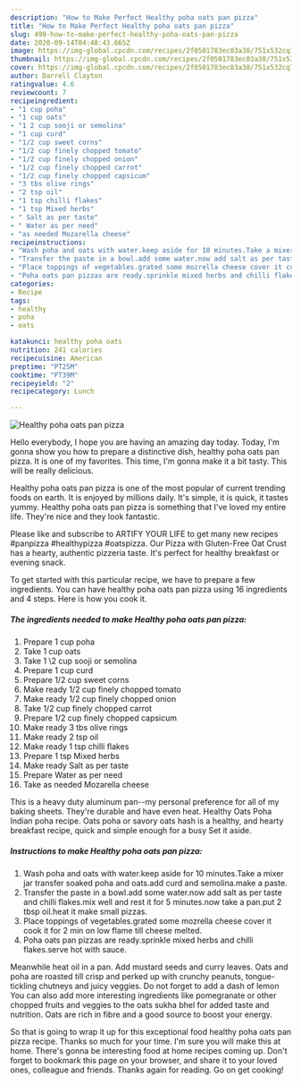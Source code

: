 ```yaml
---
description: "How to Make Perfect Healthy poha oats pan pizza"
title: "How to Make Perfect Healthy poha oats pan pizza"
slug: 499-how-to-make-perfect-healthy-poha-oats-pan-pizza
date: 2020-09-14T04:48:43.665Z
image: https://img-global.cpcdn.com/recipes/2f0501783ec03a38/751x532cq70/healthy-poha-oats-pan-pizza-recipe-main-photo.jpg
thumbnail: https://img-global.cpcdn.com/recipes/2f0501783ec03a38/751x532cq70/healthy-poha-oats-pan-pizza-recipe-main-photo.jpg
cover: https://img-global.cpcdn.com/recipes/2f0501783ec03a38/751x532cq70/healthy-poha-oats-pan-pizza-recipe-main-photo.jpg
author: Darrell Clayton
ratingvalue: 4.6
reviewcount: 7
recipeingredient:
- "1 cup poha"
- "1 cup oats"
- "1 2 cup sooji or semolina"
- "1 cup curd"
- "1/2 cup sweet corns"
- "1/2 cup finely chopped tomato"
- "1/2 cup finely chopped onion"
- "1/2 cup finely chopped carrot"
- "1/2 cup finely chopped capsicum"
- "3 tbs olive rings"
- "2 tsp oil"
- "1 tsp chilli flakes"
- "1 tsp Mixed herbs"
- " Salt as per taste"
- " Water as per need"
- "as needed Mozarella cheese"
recipeinstructions:
- "Wash poha and oats with water.keep aside for 10 minutes.Take a mixer jar transfer soaked poha and oats.add curd and semolina.make a paste."
- "Transfer the paste in a bowl.add some water.now add salt as per taste and chilli flakes.mix well and rest it for 5 minutes.now take a pan.put 2 tbsp oil.heat it make small pizzas."
- "Place toppings of vegetables.grated some mozrella cheese cover it cook it for 2 min on low flame till cheese melted."
- "Poha oats pan pizzas are ready.sprinkle mixed herbs and chilli flakes.serve hot with sauce."
categories:
- Recipe
tags:
- healthy
- poha
- oats

katakunci: healthy poha oats 
nutrition: 241 calories
recipecuisine: American
preptime: "PT25M"
cooktime: "PT39M"
recipeyield: "2"
recipecategory: Lunch

---
```



![Healthy poha oats pan pizza](https://img-global.cpcdn.com/recipes/2f0501783ec03a38/751x532cq70/healthy-poha-oats-pan-pizza-recipe-main-photo.jpg)

Hello everybody, I hope you are having an amazing day today. Today, I'm gonna show you how to prepare a distinctive dish, healthy poha oats pan pizza. It is one of my favorites. This time, I'm gonna make it a bit tasty. This will be really delicious.

Healthy poha oats pan pizza is one of the most popular of current trending foods on earth. It is enjoyed by millions daily. It's simple, it is quick, it tastes yummy. Healthy poha oats pan pizza is something that I've loved my entire life. They're nice and they look fantastic.

Please like and subscribe to ARTIFY YOUR LIFE to get many new recipes #panpizza #healthypizza #oatspizza. Our Pizza with Gluten-Free Oat Crust has a hearty, authentic pizzeria taste. It&#39;s perfect for healthy breakfast or evening snack.


To get started with this particular recipe, we have to prepare a few ingredients. You can have healthy poha oats pan pizza using 16 ingredients and 4 steps. Here is how you cook it.

<!--inarticleads1-->

##### The ingredients needed to make Healthy poha oats pan pizza:

1. Prepare 1 cup poha
1. Take 1 cup oats
1. Take 1 \2 cup sooji or semolina
1. Prepare 1 cup curd
1. Prepare 1/2 cup sweet corns
1. Make ready 1/2 cup finely chopped tomato
1. Make ready 1/2 cup finely chopped onion
1. Take 1/2 cup finely chopped carrot
1. Prepare 1/2 cup finely chopped capsicum
1. Make ready 3 tbs olive rings
1. Make ready 2 tsp oil
1. Make ready 1 tsp chilli flakes
1. Prepare 1 tsp Mixed herbs
1. Make ready  Salt as per taste
1. Prepare  Water as per need
1. Take as needed Mozarella cheese


This is a heavy duty aluminum pan--my personal preference for all of my baking sheets. They&#39;re durable and have even heat. Healthy Oats Poha Indian poha recipe. Oats poha or savory oats hash is a healthy, and hearty breakfast recipe, quick and simple enough for a busy Set it aside. 

<!--inarticleads2-->

##### Instructions to make Healthy poha oats pan pizza:

1. Wash poha and oats with water.keep aside for 10 minutes.Take a mixer jar transfer soaked poha and oats.add curd and semolina.make a paste.
1. Transfer the paste in a bowl.add some water.now add salt as per taste and chilli flakes.mix well and rest it for 5 minutes.now take a pan.put 2 tbsp oil.heat it make small pizzas.
1. Place toppings of vegetables.grated some mozrella cheese cover it cook it for 2 min on low flame till cheese melted.
1. Poha oats pan pizzas are ready.sprinkle mixed herbs and chilli flakes.serve hot with sauce.


Meanwhile heat oil in a pan. Add mustard seeds and curry leaves. Oats and poha are roasted till crisp and perked up with crunchy peanuts, tongue-tickling chutneys and juicy veggies. Do not forget to add a dash of lemon You can also add more interesting ingredients like pomegranate or other chopped fruits and veggies to the oats sukha bhel for added taste and nutrition. Oats are rich in fibre and a good source to boost your energy. 

So that is going to wrap it up for this exceptional food healthy poha oats pan pizza recipe. Thanks so much for your time. I'm sure you will make this at home. There's gonna be interesting food at home recipes coming up. Don't forget to bookmark this page on your browser, and share it to your loved ones, colleague and friends. Thanks again for reading. Go on get cooking!
